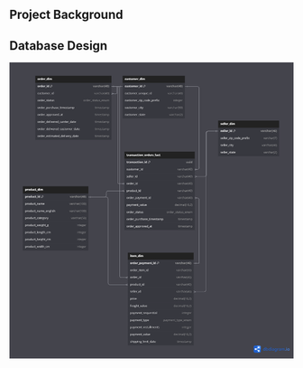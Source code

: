 ## Project Background

## Database Design

![A test image](https://github.com/fajri-yanti/ETL_e-commers/blob/main/erd-ecommers-db.png)
